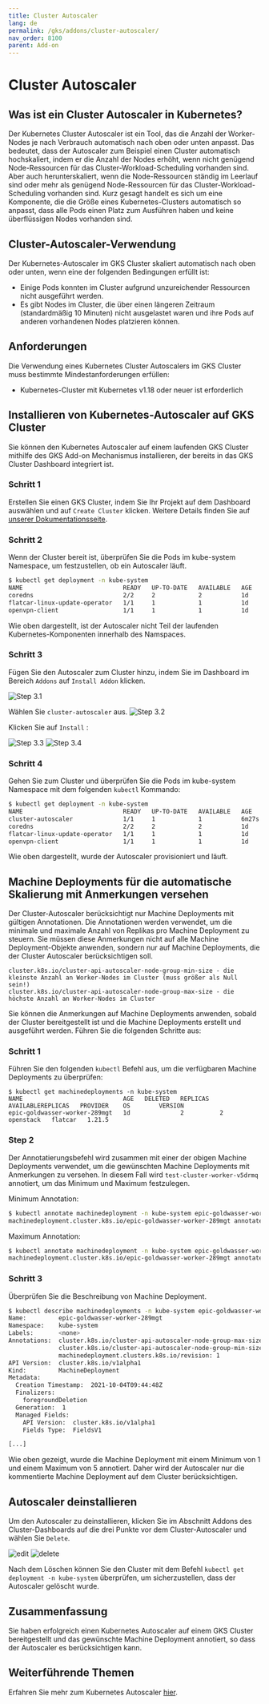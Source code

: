 ```yaml
---
title: Cluster Autoscaler
lang: de
permalink: /gks/addons/cluster-autoscaler/
nav_order: 8100
parent: Add-on
---
```

<!-- LTeX:  language=de-DE -->
# Cluster Autoscaler

## Was ist ein Cluster Autoscaler in Kubernetes?

Der Kubernetes Cluster Autoscaler ist ein Tool, das die Anzahl der Worker-Nodes je nach Verbrauch automatisch nach oben oder unten anpasst. Das bedeutet, dass der Autoscaler zum Beispiel einen Cluster automatisch hochskaliert, indem er die Anzahl der Nodes erhöht, wenn nicht genügend Node-Ressourcen für das Cluster-Workload-Scheduling vorhanden sind. Aber auch herunterskaliert, wenn die Node-Ressourcen ständig im Leerlauf sind oder mehr als genügend Node-Ressourcen für das Cluster-Workload-Scheduling vorhanden sind. Kurz gesagt handelt es sich um eine Komponente, die die Größe eines Kubernetes-Clusters automatisch so anpasst, dass alle Pods einen Platz zum Ausführen haben und keine überflüssigen Nodes vorhanden sind.

## Cluster-Autoscaler-Verwendung

Der Kubernetes-Autoscaler im GKS Cluster skaliert automatisch nach oben oder unten, wenn eine der folgenden Bedingungen erfüllt ist:

* Einige Pods konnten im Cluster aufgrund unzureichender Ressourcen nicht ausgeführt werden.
* Es gibt Nodes im Cluster, die über einen längeren Zeitraum (standardmäßig 10 Minuten) nicht ausgelastet waren und ihre Pods auf anderen vorhandenen Nodes platzieren können.

## Anforderungen

Die Verwendung eines Kubernetes Cluster Autoscalers im GKS Cluster muss bestimmte Mindestanforderungen erfüllen:

* Kubernetes-Cluster mit Kubernetes v1.18 oder neuer ist erforderlich

## Installieren von Kubernetes-Autoscaler auf GKS Cluster

Sie können den Kubernetes Autoscaler auf einem laufenden GKS Cluster mithilfe des GKS Add-on Mechanismus installieren, der bereits in das GKS Cluster Dashboard integriert ist.

### Schritt 1

Erstellen Sie einen GKS Cluster, indem Sie Ihr Projekt auf dem Dashboard auswählen und auf `Create Cluster` klicken. Weitere Details finden Sie auf [unserer Dokumentationsseite](/gks/clusterlifecycle/creatingacluster/).

### Schritt 2

Wenn der Cluster bereit ist, überprüfen Sie die Pods im kube-system Namespace, um festzustellen, ob ein Autoscaler läuft.

```bash
$ kubectl get deployment -n kube-system
NAME                            READY   UP-TO-DATE   AVAILABLE   AGE
coredns                         2/2     2            2           1d
flatcar-linux-update-operator   1/1     1            1           1d
openvpn-client                  1/1     1            1           1d
```

Wie oben dargestellt, ist der Autoscaler nicht Teil der laufenden Kubernetes-Komponenten innerhalb des Namspaces.

### Schritt 3

Fügen Sie den Autoscaler zum Cluster hinzu, indem Sie im Dashboard im Bereich `Addons` auf `Install Addon` klicken.

![Step 3.1](overview.png)

Wählen Sie `cluster-autoscaler` aus.
![Step 3.2](select.png)

Klicken Sie auf `Install` :

![Step 3.3](install.png)
![Step 3.4](installed.png)

### Schritt 4

Gehen Sie zum Cluster und überprüfen Sie die Pods im kube-system Namespace mit dem folgenden `kubectl` Kommando:

```bash
$ kubectl get deployment -n kube-system
NAME                            READY   UP-TO-DATE   AVAILABLE   AGE
cluster-autoscaler              1/1     1            1           6m27s
coredns                         2/2     2            2           1d
flatcar-linux-update-operator   1/1     1            1           1d
openvpn-client                  1/1     1            1           1d
```

Wie oben dargestellt, wurde der Autoscaler provisioniert und läuft.

## Machine Deployments für die automatische Skalierung mit Anmerkungen versehen

Der Cluster-Autoscaler berücksichtigt nur Machine Deployments mit gültigen Annotationen. Die Annotationen werden verwendet, um die minimale und maximale Anzahl von Replikas pro Machine Deployment zu steuern. Sie müssen diese Anmerkungen nicht auf alle Machine Deployment-Objekte anwenden, sondern nur auf Machine Deployments, die der Cluster Autoscaler berücksichtigen soll.

```
cluster.k8s.io/cluster-api-autoscaler-node-group-min-size - die kleinste Anzahl an Worker-Nodes im Cluster (muss größer als Null sein!)
cluster.k8s.io/cluster-api-autoscaler-node-group-max-size - die höchste Anzahl an Worker-Nodes im Cluster
```

Sie können die Anmerkungen auf Machine Deployments anwenden, sobald der Cluster bereitgestellt ist und die Machine Deployments erstellt und ausgeführt werden. Führen Sie die folgenden Schritte aus:

### Schritt 1

Führen Sie den folgenden `kubectl` Befehl aus, um die verfügbaren Machine Deployments zu überprüfen:

```
$ kubectl get machinedeployments -n kube-system
NAME                            AGE   DELETED   REPLICAS   AVAILABLEREPLICAS   PROVIDER    OS        VERSION
epic-goldwasser-worker-289mgt   1d              2          2                   openstack   flatcar   1.21.5
```

### Step 2

Der Annotatierungsbefehl wird zusammen mit einer der obigen Machine Deployments verwendet, um die gewünschten Machine Deployments mit Anmerkungen zu versehen. In diesem Fall wird `test-cluster-worker-v5drmq` annotiert, um das Minimum und Maximum festzulegen.

Minimum Annotation:

```bash
$ kubectl annotate machinedeployment -n kube-system epic-goldwasser-worker-289mgt cluster.k8s.io/cluster-api-autoscaler-node-group-min-size="1"
machinedeployment.cluster.k8s.io/epic-goldwasser-worker-289mgt annotated
```

Maximum Annotation:

```bash
$ kubectl annotate machinedeployment -n kube-system epic-goldwasser-worker-289mgt cluster.k8s.io/cluster-api-autoscaler-node-group-max-size="5"
machinedeployment.cluster.k8s.io/epic-goldwasser-worker-289mgt annotated
```

### Schritt 3

Überprüfen Sie die Beschreibung von Machine Deployment.

```bash
$ kubectl describe machinedeployments -n kube-system epic-goldwasser-worker-289mgt
Name:         epic-goldwasser-worker-289mgt
Namespace:    kube-system
Labels:       <none>
Annotations:  cluster.k8s.io/cluster-api-autoscaler-node-group-max-size: 5
              cluster.k8s.io/cluster-api-autoscaler-node-group-min-size: 1
              machinedeployment.clusters.k8s.io/revision: 1
API Version:  cluster.k8s.io/v1alpha1
Kind:         MachineDeployment
Metadata:
  Creation Timestamp:  2021-10-04T09:44:48Z
  Finalizers:
    foregroundDeletion
  Generation:  1
  Managed Fields:
    API Version:  cluster.k8s.io/v1alpha1
    Fields Type:  FieldsV1

[...]
```

Wie oben gezeigt, wurde die Machine Deployment mit einem Minimum von 1 und einem Maximum von 5 annotiert. Daher wird der Autoscaler nur die kommentierte Machine Deployment auf dem Cluster berücksichtigen.

## Autoscaler deinstallieren

Um den Autoscaler zu deinstallieren, klicken Sie im Abschnitt Addons des Cluster-Dashboards auf die drei Punkte vor dem Cluster-Autoscaler und wählen Sie `Delete`.

![edit](edit.png)
![delete](delete.png)

Nach dem Löschen können Sie den Cluster mit dem Befehl `kubectl get deployment -n kube-system` überprüfen, um sicherzustellen, dass der Autoscaler gelöscht wurde.

## Zusammenfassung

Sie haben erfolgreich einen Kubernetes Autoscaler auf einem GKS Cluster bereitgestellt und das gewünschte Machine Deployment annotiert, so dass der Autoscaler es berücksichtigen kann.

## Weiterführende Themen

Erfahren Sie mehr zum Kubernetes Autoscaler [hier](https://github.com/kubernetes/autoscaler/blob/master/cluster-autoscaler/FAQ.md#what-is-cluster-autoscaler).
